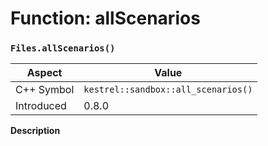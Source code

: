 
# Function: allScenarios
### `Files.allScenarios()`

| Aspect | Value |
| --- | --- |
| C++ Symbol | `kestrel::sandbox::all_scenarios()` |
| Introduced | 0.8.0 |

**Description**


